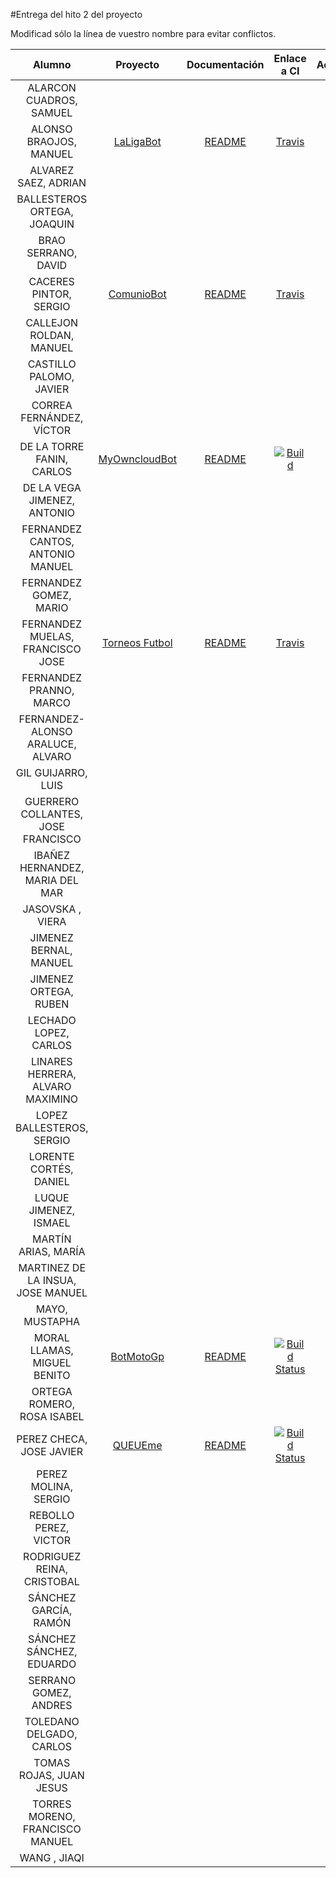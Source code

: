 ﻿#Entrega del hito 2 del proyecto

Modificad sólo la línea de vuestro nombre para evitar conflictos.


| Alumno  | Proyecto  | Documentación  | Enlace a CI | Actualización |
|:-:|:-:|:-:|:-:|:-:|
| ALARCON CUADROS, SAMUEL | | | | |
| ALONSO BRAOJOS, MANUEL |[LaLigaBot](https://github.com/manuelalonsobraojos/proyectoIV) |[README](https://github.com/manuelalonsobraojos/proyectoIV/blob/master/README.md) |[Travis](https://travis-ci.org/manuelalonsobraojos/proyectoIV) | |
| ALVAREZ SAEZ, ADRIAN | | | | |
| BALLESTEROS ORTEGA, JOAQUIN | | | | |
| BRAO SERRANO, DAVID | | | | |
| CACERES PINTOR, SERGIO |[ComunioBot](https://github.com/sergiocaceres/IV) |[README](https://github.com/sergiocaceres/IV/blob/master/README.md) |[Travis](https://travis-ci.org/sergiocaceres/IV) | |
| CALLEJON ROLDAN, MANUEL | | | | |
| CASTILLO PALOMO, JAVIER | | | | |
| CORREA FERNÁNDEZ, VÍCTOR | | | | |
| DE LA TORRE FANIN, CARLOS | [MyOwncloudBot](https://github.com/elsudano/OwncloudBot) | [README](https://github.com/elsudano/OwncloudBot/blob/master/README.md) | [![Build](https://travis-ci.org/elsudano/OwncloudBot.svg?branch=master)](https://travis-ci.org/elsudano/OwncloudBot) | |
| DE LA VEGA JIMENEZ, ANTONIO | | | | |
| FERNANDEZ CANTOS, ANTONIO MANUEL | | | | |
| FERNANDEZ GOMEZ, MARIO | | | | |
| FERNANDEZ MUELAS, FRANCISCO JOSE | [Torneos Futbol](https://github.com/fjfernandez93/ProyectoIV)|[README](https://github.com/fjfernandez93/ProyectoIV/blob/documentacion/hito2.md) |[Travis](https://travis-ci.org/fjfernandez93/ProyectoIV) | |
| FERNANDEZ PRANNO, MARCO | | | | |
| FERNANDEZ-ALONSO ARALUCE, ALVARO | | | | |
| GIL GUIJARRO, LUIS | | | | |
| GUERRERO COLLANTES, JOSE FRANCISCO | | | | |
| IBAÑEZ HERNANDEZ, MARIA DEL MAR | | | | |
| JASOVSKA , VIERA | | | | |
| JIMENEZ BERNAL, MANUEL | | | | |
| JIMENEZ ORTEGA, RUBEN | | | | |
| LECHADO LOPEZ, CARLOS | | | | |
| LINARES HERRERA, ALVARO MAXIMINO | | | | |
| LOPEZ BALLESTEROS, SERGIO | | | | |
| LORENTE CORTÉS, DANIEL | | | | |
| LUQUE JIMENEZ, ISMAEL | | | | |
| MARTÍN ARIAS, MARÍA | | | | |
| MARTINEZ DE LA INSUA, JOSE MANUEL | | | | |
| MAYO, MUSTAPHA | | | | |
| MORAL LLAMAS, MIGUEL BENITO |[BotMotoGp](https://github.com/Miguelmoral/IV) | [README](https://github.com/Miguelmoral/IV/blob/master/README.md) | [![Build Status](https://travis-ci.org/Miguelmoral/IV.svg?branch=master)](https://travis-ci.org/Miguelmoral/IV) | |
| ORTEGA ROMERO, ROSA ISABEL | | | | |
| PEREZ CHECA, JOSE JAVIER |[QUEUEme](https://github.com/josejapch/proyectoIV1617)|[README](https://github.com/josejapch/proyectoIV1617/blob/master/README.md)|[![Build Status](https://travis-ci.org/josejapch/proyectoIV1617.svg?branch=master)](https://travis-ci.org/josejapch/proyectoIV1617)| |
| PEREZ MOLINA, SERGIO | | | | |
| REBOLLO PEREZ, VICTOR | | | | |
| RODRIGUEZ REINA, CRISTOBAL | | | | |
| SÁNCHEZ GARCÍA, RAMÓN | | | | |
| SÁNCHEZ SÁNCHEZ, EDUARDO | | | | |
| SERRANO GOMEZ, ANDRES | | | | |
| TOLEDANO DELGADO, CARLOS | | | | |
| TOMAS ROJAS, JUAN JESUS | | | | |
| TORRES MORENO, FRANCISCO MANUEL | | | | |
| WANG , JIAQI | | | | |
